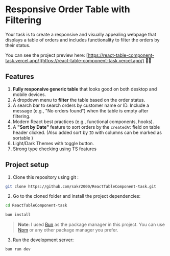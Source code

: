 # Responsive Order Table with Filtering 

Your task is to create a responsive and visually appealing webpage that displays a table of orders and includes functionality to filter the orders by their status.

You can see the project preview here: [https://react-table-component-task.vercel.app/](https://react-table-component-task.vercel.app/) 🚀🚀
## Features 

1. **Fully responsive generic table**  that looks good on both desktop and mobile devices.
2. A dropdown menu to **filter** the table based on the order status.
3. A search bar to search orders by customer name or ID. Include a message (e.g., "No orders found") when the table is empty after filtering.
4. Modern React best practices (e.g., functional components, hooks).
5. A **"Sort by Date"** feature to sort orders by the `createdAt` field on table header clicked. (Also added sort by `ID` with columns can be marked as sortable )
6. Light/Dark Themes with toggle button.
7. Strong type checking using TS features 

## Project setup 

1. Clone this repository using git : 

```bash 
git clone https://github.com/sakr2000/ReactTableComponent-task.git
```

2. Go to the cloned folder and install the project dependencies:

```bash
cd ReactTableComponent-task

bun install
```

> **Note**: I used [Bun](https://bun.sh/) as the package manager in this project. You can use [Npm](https://www.npmjs.com/) or any other package manager you prefer. 

3. Run the development server:

```bash
bun run dev 
```

